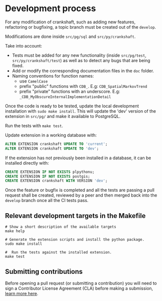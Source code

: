 # Development process

For any modification of crankshaft, such as adding new features,
refactoring or bugfixing, a topic branch must be created out of the `develop`.

Modifications are done inside `src/pg/sql` and `src/py/crankshaft`.

Take into account:

*  Tests must be added for any new functionality
   (inside `src/pg/test`, `src/py/crankshaft/test`) as well as to
   detect any bugs that are being fixed.
*  Add or modify the corresponding documentation files in the `doc` folder.
*  Naming conventions for function names:
   - use `CamelCase`
   - prefix "public" functions with `CDB_`. E.g: `CDB_SpatialMarkovTrend`
   - prefix "private" functions with an underscore. E.g: `_CDB_MyObscureInternalImplementationDetail`

Once the code is ready to be tested, update the local development installation
with `sudo make install`.
This will update the 'dev' version of the extension in `src/pg/` and
make it available to PostgreSQL.

Run the tests with `make test`.

Update extension in a working database with:

```sql
ALTER EXTENSION crankshaft UPDATE TO 'current';
ALTER EXTENSION crankshaft UPDATE TO 'dev';
```

If the extension has not previously been installed in a database,
it can be installed directly with:
```sql
CREATE EXTENSION IF NOT EXISTS plpythonu;
CREATE EXTENSION IF NOT EXISTS postgis;
CREATE EXTENSION crankshaft WITH VERSION 'dev';
```

Once the feature or bugfix is completed and all the tests are passing
a pull request shall be created, reviewed by a peer
and then merged back into the `develop` branch once all the CI tests pass.


## Relevant development targets in the Makefile

```shell
# Show a short description of the available targets
make help

# Generate the extension scripts and install the python package.
sudo make install

#  Run the tests against the installed extension.
make test
```

## Submitting contributions

Before opening a pull request (or submitting a contribution) you will need to sign a Contributor License Agreement (CLA) before making a submission, [learn more here](https://carto.com/contributions).
